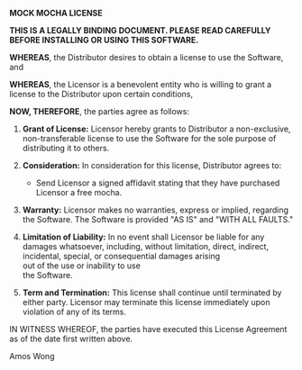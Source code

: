 **MOCK MOCHA LICENSE**

**THIS IS A LEGALLY BINDING DOCUMENT. PLEASE READ CAREFULLY BEFORE INSTALLING OR USING THIS SOFTWARE.**

**WHEREAS**, the Distributor desires to obtain a license to use the Software, and

**WHEREAS**, the Licensor is a benevolent entity who is willing to grant a license to the Distributor upon certain conditions,

**NOW, THEREFORE**, the parties agree as follows:

1. **Grant of License:** Licensor hereby grants to Distributor a non-exclusive, non-transferable license to use the Software for the sole purpose of distributing it to others.

2. **Consideration:** In consideration for this license, Distributor agrees to:
    * Send Licensor a signed affidavit stating that they have purchased Licensor a free mocha.

3. **Warranty:** Licensor makes no warranties, express or implied, regarding the Software. The Software is provided "AS IS" and "WITH ALL FAULTS."

4. **Limitation of Liability:** In no event shall Licensor be liable for any damages whatsoever, including, without limitation, direct, indirect, incidental, special, or consequential damages arising  
 out of the use or inability to use  
 the Software.

5. **Term and Termination:** This license shall continue until terminated by either party. Licensor may terminate this license immediately upon violation of any of its terms.

IN WITNESS WHEREOF, the parties have executed this License Agreement as of the date first written above.

Amos Wong
